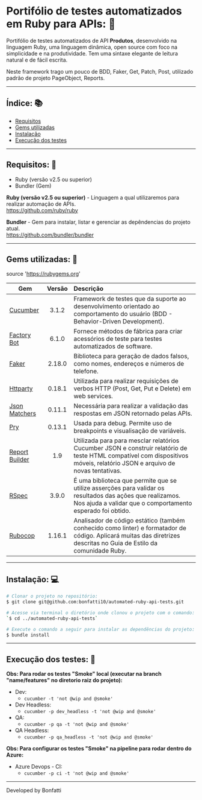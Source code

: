 # Portifólio de testes automatizados em Ruby para APIs: :open_file_folder:

Portifólio de testes automatizados de API **Produtos**, desenvolvido na linguagem Ruby, uma linguagem dinâmica, open source com foco na simplicidade e na produtividade. 
Tem uma sintaxe elegante de leitura natural e de fácil escrita.

Neste framework trago um pouco de BDD, Faker, Get, Patch, Post, utilizado padrão de projeto PageObject, Reports.

---

## Índice: :books:
- [Requisitos](#-requisitos)
- [Gems utilizadas](#-gems-utilizadas)
- [Instalação](#-instalação)
- [Execução dos testes](#-execução-dos-testes)

---

## Requisitos: :speech_balloon:

* Ruby (versão v2.5 ou superior)
* Bundler (Gem)

**Ruby (versão v2.5 ou superior)** - Linguagem a qual utilizaremos para realizar automação de APIs.  
https://github.com/ruby/ruby  

**Bundler** - Gem para instalar, listar e gerenciar as depêndencias do projeto atual.  
https://github.com/bundler/bundler

---

## Gems utilizadas: 💎
source 'https://rubygems.org'

| Gem | Versão | Descrição |  
|-----------|:-----------:|:-----------|  
| [Cucumber](https://github.com/cucumber/cucumber-ruby) | 3.1.2 | Framework de testes que da suporte ao desenvolvimento orientado ao comportamento do usuário (BDD - Behavior-Driven Development). |  
| [Factory Bot](https://github.com/thoughtbot/factory_bot) | 6.1.0 | Fornece métodos de fábrica para criar acessórios de teste para testes automatizados de software. |
| [Faker](https://github.com/faker-ruby/faker) | 2.18.0 | Biblioteca para geração de dados falsos, como nomes, endereços e números de telefone. |
| [Httparty](https://github.com/jnunemaker/httparty) | 0.18.1 | Utilizada para realizar requisições de verbos HTTP (Post, Get, Put e Delete) em web services. |
| [Json Matchers](https://github.com/thoughtbot/json_matchers) | 0.11.1 | Necessária para realizar a validação das respostas em JSON retornado pelas APIs. |
| [Pry](https://github.com/pry/pry) | 0.13.1 | Usada para debug. Permite uso de breakpoints e visualisação de variáveis. |
| [Report Builder](https://github.com/rajatthareja/ReportBuilder) | 1.9 | Utilizada para para mesclar relatórios Cucumber JSON e construir relatório de teste HTML compatível com dispositivos móveis, relatório JSON e arquivo de novas tentativas. |
| [RSpec](https://rspec.info/documentation/) | 3.9.0 | É uma biblioteca que permite que se utilize asserções para validar os resultados das ações que realizamos. Nos ajuda a validar que o comportamento esperado foi obtido. |
| [Rubocop](https://github.com/rubocop/rubocop) | 1.16.1 | Analisador de código estático (também conhecido como linter) e formatador de código. Aplicará muitas das diretrizes descritas no Guia de Estilo da comunidade Ruby. |

---

## Instalação: :computer:
```bash
# Clonar o projeto no repositório:
$ git clone git@github.com:bonfatti10/automated-ruby-api-tests.git

# Acesse via terminal o diretório onde clonou o projeto com o comando:
`$ cd ../automated-ruby-api-tests`

# Execute o comando a seguir para instalar as dependências do projeto:
$ bundle install
```

---

## Execução dos testes: 🧪

**Obs: Para rodar os testes "Smoke" local (executar na branch "name/features" no diretorio raiz do projeto):** 

* Dev: 
    * ``cucumber -t 'not @wip and @smoke'``
* Dev Headless: 
    * ``cucumber -p dev_headless -t 'not @wip and @smoke'``
* QA: 
    * ``cucumber -p qa -t 'not @wip and @smoke'``
* QA Headless: 
    * ``cucumber -p qa_headless -t 'not @wip and @smoke'``

**Obs: Para configurar os testes "Smoke" na pipeline para rodar dentro do Azure:**

* Azure Devops - CI:
    * ``cucumber -p ci -t 'not @wip and @smoke'``

---
Developed by Bonfatti
